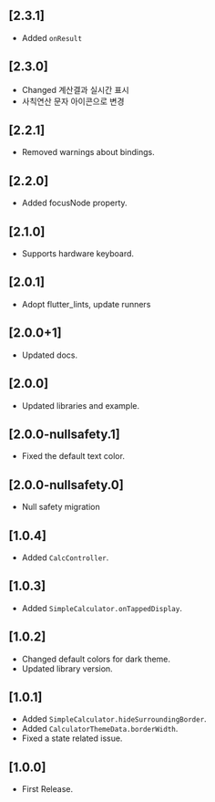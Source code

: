 
## [2.3.1]
- Added `onResult`

## [2.3.0]
- Changed 계산결과 실시간 표시
- 사칙연산 문자 아이콘으로 변경

## [2.2.1]
- Removed warnings about bindings.

## [2.2.0]
- Added focusNode property.

## [2.1.0]
- Supports hardware keyboard.

## [2.0.1]
- Adopt flutter_lints, update runners

## [2.0.0+1]
- Updated docs.

## [2.0.0]
- Updated libraries and example.

## [2.0.0-nullsafety.1]
- Fixed the default text color.

## [2.0.0-nullsafety.0]
- Null safety migration

## [1.0.4]
- Added `CalcController`.

## [1.0.3]
- Added `SimpleCalculator.onTappedDisplay`.

## [1.0.2]
- Changed default colors for dark theme.
- Updated library version.

## [1.0.1]
- Added `SimpleCalculator.hideSurroundingBorder`.
- Added `CalculatorThemeData.borderWidth`.
- Fixed a state related issue.

## [1.0.0]
- First Release.
